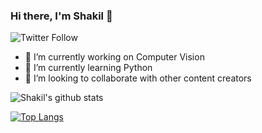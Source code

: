 ### Hi there, I'm Shakil 👋

![Twitter Follow](https://img.shields.io/twitter/follow/Shakiluzzaman00?style=social)

- 🔭 I’m currently working on Computer Vision
- 🌱 I’m currently learning Python
- 👯 I’m looking to collaborate with other content creators


![Shakil's github stats](https://github-readme-stats.vercel.app/api?username=Shakil-1501&show_icons=true&theme=radical)


[![Top Langs](https://github-readme-stats.vercel.app/api/top-langs/?username=Shakil-1501&hide=javascript,html)](https://github.com/Shakil-1501/github-readme-stats)














<!--
**Shakil-1501/Shakil-1501** is a ✨ _special_ ✨ repository because its `README.md` (this file) appears on your GitHub profile.

Here are some ideas to get you started:

- 🔭 I’m currently working on Computer Vision
- 🌱 I’m currently learning Python
- 👯 I’m looking to collaborate with other content creators

- 💬 Ask me about ...
- 📫 How to reach me: ...


-->
